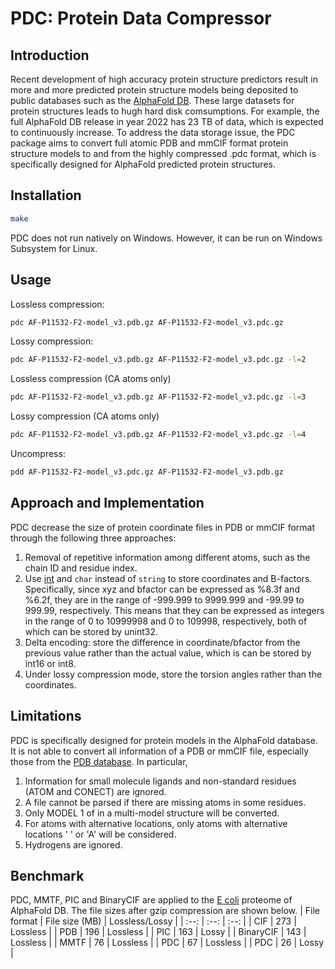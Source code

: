 # PDC: Protein Data Compressor #

## Introduction ##
Recent development of high accuracy protein structure predictors result in more and more predicted protein structure models being deposited to public databases such as the [AlphaFold DB](https://alphafold.ebi.ac.uk/). These large datasets for protein structures leads to hugh hard disk comsumptions. For example, the full AlphaFold DB release in year 2022 has 23 TB of data, which is expected to continuously increase. To address the data storage issue, the PDC package aims to convert full atomic PDB and mmCIF format protein structure models to and from the highly compressed .pdc format, which is specifically designed for AlphaFold predicted protein structures.

## Installation ##
```bash
make
```
PDC does not run natively on Windows. However, it can be run on Windows Subsystem for Linux.

## Usage ##
Lossless compression:
```bash
pdc AF-P11532-F2-model_v3.pdb.gz AF-P11532-F2-model_v3.pdc.gz
```
Lossy compression:
```bash
pdc AF-P11532-F2-model_v3.pdb.gz AF-P11532-F2-model_v3.pdc.gz -l=2
```
Lossless compression (CA atoms only)
```bash
pdc AF-P11532-F2-model_v3.pdb.gz AF-P11532-F2-model_v3.pdc.gz -l=3
```
Lossy compression (CA atoms only)
```bash
pdc AF-P11532-F2-model_v3.pdb.gz AF-P11532-F2-model_v3.pdc.gz -l=4
```
Uncompress:
```bash
pdd AF-P11532-F2-model_v3.pdc.gz AF-P11532-F2-model_v3.pdb.gz
```

## Approach and Implementation ##
PDC decrease the size of protein coordinate files in PDB or mmCIF format through the following three approaches:
1. Removal of repetitive information among different atoms, such as the chain ID and residue index.
2. Use [int](https://en.cppreference.com/w/cpp/types/integer) and ``char`` instead of ``string`` to store coordinates and B-factors.
   Specifically, since xyz and bfactor can be expressed as %8.3f and %6.2f, they are in the range of -999.999 to 9999.999 and -99.99 to 999.99, respectively. This means that they can be expressed as integers in the range of 0 to 10999998 and 0 to 109998, respectively, both of which can be stored by unint32.
3. Delta encoding: store the difference in coordinate/bfactor from the previous value rather than the actual value, which is can be stored by int16 or int8.
4. Under lossy compression mode, store the torsion angles rather than the coordinates.

## Limitations ##
PDC is specifically designed for protein models in the AlphaFold database. It is not able to convert all information of a PDB or mmCIF file, especially those from the [PDB database](https://www.rcsb.org/). In particular,
1. Information for small molecule ligands and non-standard residues (ATOM and CONECT) are ignored.
2. A file cannot be parsed if there are missing atoms in some residues.
3. Only MODEL 1 of in a multi-model structure will be converted.
4. For atoms with alternative locations, only atoms with alternative locations ' ' or 'A' will be considered.
5. Hydrogens are ignored.

## Benchmark ##
PDC, MMTF, PIC and BinaryCIF are applied to the [E coli](https://ftp.ebi.ac.uk/pub/databases/alphafold/v3/UP000000625_83333_ECOLI_v3.tar) proteome of AlphaFold DB. The file sizes after gzip compression are shown below.
| File format | File size (MB) | Lossless/Lossy |
| :--:        | :--:           | :--:           |
| CIF         | 273            | Lossless       |
| PDB         | 196            | Lossless       |
| PIC         | 163            | Lossy          |
| BinaryCIF   | 143            | Lossless       |
| MMTF        | 76             | Lossless       |
| PDC         | 67             | Lossless       |
| PDC         | 26             | Lossy          |
